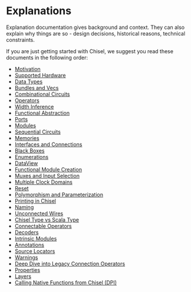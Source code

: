 # Explanations

Explanation documentation gives background and context.
They can also explain why things are so - design decisions,
historical reasons, technical constraints.

If you are just getting started with Chisel, we suggest you
read these documents in the following order:

* [Motivation](explanations/motivation)
* [Supported Hardware](explanations/supported-hardware)
* [Data Types](explanations/data-types)
* [Bundles and Vecs](explanations/bundles-and-vecs)
* [Combinational Circuits](explanations/combinational-circuits)
* [Operators](explanations/operators)
* [Width Inference](explanations/width-inference)
* [Functional Abstraction](explanations/functional-abstraction)
* [Ports](explanations/ports)
* [Modules](explanations/modules)
* [Sequential Circuits](explanations/sequential-circuits)
* [Memories](explanations/memories)
* [Interfaces and Connections](explanations/interfaces-and-connections)
* [Black Boxes](explanations/blackboxes)
* [Enumerations](explanations/chisel-enum)
* [DataView](explanations/dataview)
* [Functional Module Creation](explanations/functional-module-creation)
* [Muxes and Input Selection](explanations/muxes-and-input-selection)
* [Multiple Clock Domains](explanations/multi-clock)
* [Reset](explanations/reset)
* [Polymorphism and Parameterization](explanations/polymorphism-and-parameterization)
* [Printing in Chisel](explanations/printing)
* [Naming](explanations/naming)
* [Unconnected Wires](explanations/unconnected-wires)
* [Chisel Type vs Scala Type](explanations/chisel-type-vs-scala-type)
* [Connectable Operators](explanations/connectable)
* [Decoders](explanations/decoder)
* [Intrinsic Modules](explanations/intrinsics)
* [Annotations](explanations/annotations)
* [Source Locators](explanations/source-locators)
* [Warnings](explanations/warnings)
* [Deep Dive into Legacy Connection Operators](explanations/connection-operators)
* [Properties](explanations/properties)
* [Layers](explanations/layers)
* [Calling Native Functions from Chisel (DPI)](explanations/dpi)
